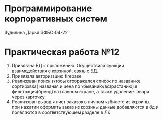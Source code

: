 # Программирование корпоративных систем
Зудилина Дарья ЭФБО-04-22 

# Практическая работа №12


1. Привязана БД к приложению. Осуществила функции взаимодействия с корзиной, связь с БД. 
2. Привязала авторизацию firebase  
3. Реализован поиск (чтобы отображался список по названию) сортировка( названия и цена по убыванию/возрастанию) и фильтрация(бренд) на главном экране, а также удаление товара через карточку 
4. Реализован вывод и лист заказов в личном кабинете из корзины, при нажатии оформить заказ из корзины данные добавляются в бд и появляются в соответствующем разделе в ЛК 


